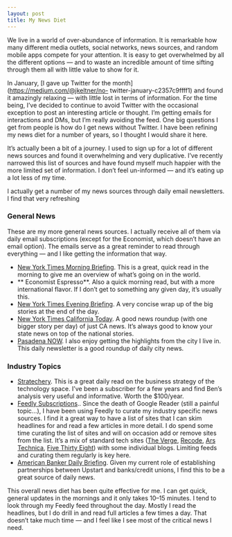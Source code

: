 ```yaml
---
layout: post
title: My News Diet
---
```


We live in a world of over-abundance of information. It is remarkable how many
different media outlets, social networks, news sources, and random mobile apps
compete for your attention. It is easy to get overwhelmed by all the different
options — and to waste an incredible amount of time sifting through them all
with little value to show for it.

In January, [I gave up Twitter for the month](https://medium.com/@jkeltner/no-
twitter-january-c2357c9ffff1) and found it amazingly relaxing — with little
lost in terms of information. For the time being, I’ve decided to continue to
avoid Twitter with the occasional exception to post an interesting article or
thought. I’m getting emails for interactions and DMs, but I’m really avoiding
the feed. One big questions I get from people is how do I get news without
Twitter. I have been refining my news diet for a number of years, so I thought
I would share it here.

It’s actually been a bit of a journey. I used to sign up for a lot of
different news sources and found it overwhelming and very duplicative. I’ve
recently narrowed this list of sources and have found myself much happier with
the more limited set of information. I don’t feel un-informed — and it’s
eating up a lot less of my time.

I actually get a number of my news sources through daily email newsletters. I
find that very refreshing

### General News

These are my more general news sources. I actually receive all of them via
daily email subscriptions (except for the Economist, which doesn’t have an
email option). The emails serve as a great reminder to read through everything
— and I like getting the information that way.

  * [New York Times Morning Briefing](https://www.nytimes.com/series/us-morning-briefing). This is a great, quick read in the morning to give me an overview of what’s going on in the world.
  * ** Economist Espresso**. Also a quick morning read, but with a more international flavor. If I don’t get to something any given day, it’s usually this.
  * [New York Times Evening Briefing](https://www.nytimes.com/newsletters/evening-briefing). A very concise wrap up of the big stories at the end of the day.
  * [New York Times California Today](https://www.nytimes.com/column/california-today). A good news roundup (with one bigger story per day) of just CA news. It’s always good to know your state news on top of the national stories.
  * [Pasadena NOW](http://pasadenanow.com/subscribe/). I also enjoy getting the highlights from the city I live in. This daily newsletter is a good roundup of daily city news.

### Industry Topics

  * [Stratechery](https://stratechery.com/). This is a great daily read on the business strategy of the technology space. I’ve been a subscriber for a few years and find Ben’s analysis very useful and informative. Worth the $100/year.
  * [Feedly Subscriptions](https://feedly.com/).. Since the death of Google Reader (still a painful topic…), I have been using Feedly to curate my industry specific news sources. I find it a great way to have a list of sites that I can skim headlines for and read a few articles in more detail. I do spend some time curating the list of sites and will on occasion add or remove sites from the list. It’s a mix of standard tech sites ([The Verge](https://www.theverge.com/), [Recode](https://www.recode.net), [Ars Technica](https://arstechnica.com/), [Five Thirty Eight](http://fivethirtyeight.com/)) with some individual blogs. Limiting feeds and curating them regularly is key here.
  * [American Banker Daily Briefing](https://www.americanbanker.com/). Given my current role of establishing partnerships between Upstart and banks/credit unions, I find this to be a great source of daily news.

This overall news diet has been quite effective for me. I can get quick,
general updates in the mornings and it only takes 10–15 minutes. I tend to
look through my Feedly feed throughout the day. Mostly I read the headlines,
but I do drill in and read full articles a few times a day. That doesn’t take
much time — and I feel like I see most of the critical news I need.

